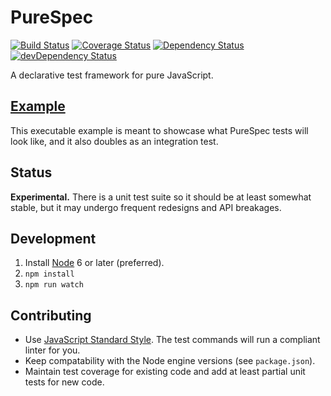 # PureSpec
[![Build Status](https://travis-ci.org/nickmccurdy/purespec.svg?branch=master)](https://travis-ci.org/nickmccurdy/purespec)
[![Coverage Status](https://coveralls.io/repos/github/nickmccurdy/purespec/badge.svg?branch=master)](https://coveralls.io/github/nickmccurdy/purespec?branch=master)
[![Dependency Status](https://david-dm.org/nickmccurdy/purespec.svg)](https://david-dm.org/nickmccurdy/purespec)
[![devDependency Status](https://david-dm.org/nickmccurdy/purespec/dev-status.svg)](https://david-dm.org/nickmccurdy/purespec/?type=dev)

A declarative test framework for pure JavaScript.

## [Example](./example.js)
This executable example is meant to showcase what PureSpec tests will look like, and it also doubles as an integration test.

## Status
__Experimental.__ There is a unit test suite so it should be at least somewhat stable, but it may undergo frequent redesigns and API breakages.

## Development
1. Install [Node](https://nodejs.org/en/download/) 6 or later (preferred).
2. `npm install`
3. `npm run watch`

## Contributing
- Use [JavaScript Standard Style](http://standardjs.com/). The test commands will run a compliant linter for you.
- Keep compatability with the Node engine versions (see `package.json`).
- Maintain test coverage for existing code and add at least partial unit tests for new code.
